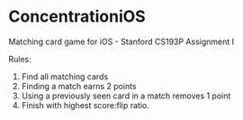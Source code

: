 # ConcentrationiOS
Matching card game for iOS - Stanford CS193P Assignment I

Rules:
1. Find all matching cards
2. Finding a match earns 2 points
3. Using a previously seen card in a match removes 1 point
4. Finish with highest score:flip ratio.
